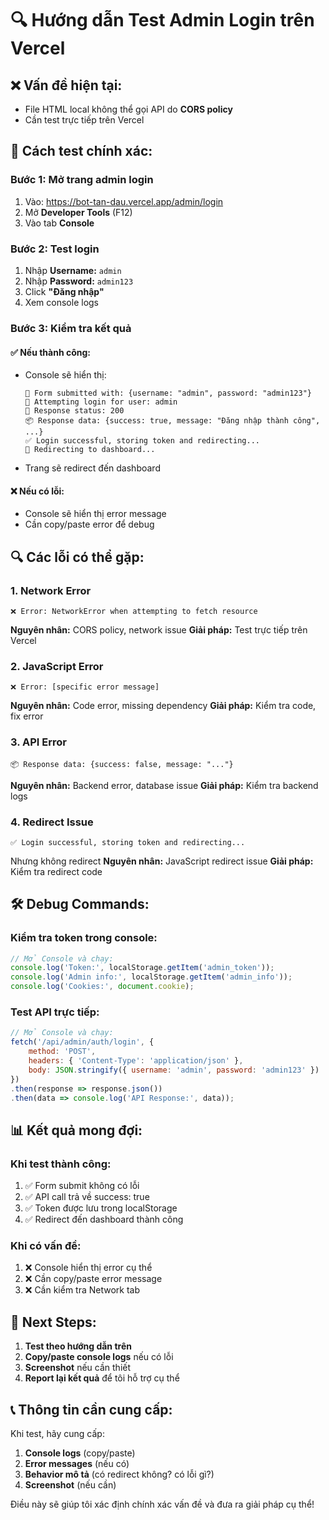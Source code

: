 # 🔍 Hướng dẫn Test Admin Login trên Vercel

## ❌ **Vấn đề hiện tại:**
- File HTML local không thể gọi API do **CORS policy**
- Cần test trực tiếp trên Vercel

## 🎯 **Cách test chính xác:**

### **Bước 1: Mở trang admin login**
1. Vào: https://bot-tan-dau.vercel.app/admin/login
2. Mở **Developer Tools** (F12)
3. Vào tab **Console**

### **Bước 2: Test login**
1. Nhập **Username:** `admin`
2. Nhập **Password:** `admin123`
3. Click **"Đăng nhập"**
4. Xem console logs

### **Bước 3: Kiểm tra kết quả**

#### **✅ Nếu thành công:**
- Console sẽ hiển thị:
  ```
  🔄 Form submitted with: {username: "admin", password: "admin123"}
  🚀 Attempting login for user: admin
  📡 Response status: 200
  📦 Response data: {success: true, message: "Đăng nhập thành công", ...}
  ✅ Login successful, storing token and redirecting...
  🔄 Redirecting to dashboard...
  ```
- Trang sẽ redirect đến dashboard

#### **❌ Nếu có lỗi:**
- Console sẽ hiển thị error message
- Cần copy/paste error để debug

## 🔍 **Các lỗi có thể gặp:**

### **1. Network Error**
```
❌ Error: NetworkError when attempting to fetch resource
```
**Nguyên nhân:** CORS policy, network issue
**Giải pháp:** Test trực tiếp trên Vercel

### **2. JavaScript Error**
```
❌ Error: [specific error message]
```
**Nguyên nhân:** Code error, missing dependency
**Giải pháp:** Kiểm tra code, fix error

### **3. API Error**
```
📦 Response data: {success: false, message: "..."}
```
**Nguyên nhân:** Backend error, database issue
**Giải pháp:** Kiểm tra backend logs

### **4. Redirect Issue**
```
✅ Login successful, storing token and redirecting...
```
Nhưng không redirect
**Nguyên nhân:** JavaScript redirect issue
**Giải pháp:** Kiểm tra redirect code

## 🛠️ **Debug Commands:**

### **Kiểm tra token trong console:**
```javascript
// Mở Console và chạy:
console.log('Token:', localStorage.getItem('admin_token'));
console.log('Admin info:', localStorage.getItem('admin_info'));
console.log('Cookies:', document.cookie);
```

### **Test API trực tiếp:**
```javascript
// Mở Console và chạy:
fetch('/api/admin/auth/login', {
    method: 'POST',
    headers: { 'Content-Type': 'application/json' },
    body: JSON.stringify({ username: 'admin', password: 'admin123' })
})
.then(response => response.json())
.then(data => console.log('API Response:', data));
```

## 📊 **Kết quả mong đợi:**

### **Khi test thành công:**
1. ✅ Form submit không có lỗi
2. ✅ API call trả về success: true
3. ✅ Token được lưu trong localStorage
4. ✅ Redirect đến dashboard thành công

### **Khi có vấn đề:**
1. ❌ Console hiển thị error cụ thể
2. ❌ Cần copy/paste error message
3. ❌ Cần kiểm tra Network tab

## 🎯 **Next Steps:**

1. **Test theo hướng dẫn trên**
2. **Copy/paste console logs** nếu có lỗi
3. **Screenshot** nếu cần thiết
4. **Report lại kết quả** để tôi hỗ trợ cụ thể

## 📞 **Thông tin cần cung cấp:**

Khi test, hãy cung cấp:
1. **Console logs** (copy/paste)
2. **Error messages** (nếu có)
3. **Behavior mô tả** (có redirect không? có lỗi gì?)
4. **Screenshot** (nếu cần)

Điều này sẽ giúp tôi xác định chính xác vấn đề và đưa ra giải pháp cụ thể!
